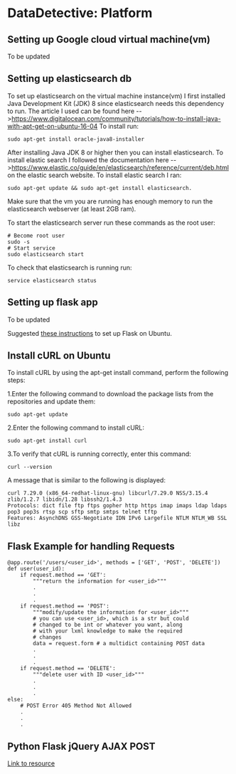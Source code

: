# DataDetective: Platform

## Setting up Google cloud virtual machine(vm)
To be updated


## Setting up elasticsearch db
To set up elasticsearch on the virtual machine instance(vm) I first installed Java Development Kit (JDK) 8 since elasticsearch needs this dependency to run.
The article I used can be found here -->https://www.digitalocean.com/community/tutorials/how-to-install-java-with-apt-get-on-ubuntu-16-04
To install run:
```
sudo apt-get install oracle-java8-installer
```

After installing Java JDK 8 or higher then you can install elasticsearch.
To install elastic search I followed the documentation here -->https://www.elastic.co/guide/en/elasticsearch/reference/current/deb.html
on the elastic search website.
To install elastic search I ran:
```
sudo apt-get update && sudo apt-get install elasticsearch.
```

Make sure that the vm you are running has enough memory to run the elasticsearch webserver (at least 2GB ram).

To start the elasticsearch server run these commands as the root user:
```
# Become root user
sudo -s
# Start service
sudo elasticsearch start
```


To check that elasticsearch is running run:
```
service elasticsearch status
```

## Setting up flask app
To be updated

Suggested [these instructions](https://www.digitalocean.com/community/tutorials/how-to-deploy-a-flask-application-on-an-ubuntu-vps) to set up Flask on Ubuntu.

## Install cURL on Ubuntu


To install cURL by using the apt-get install command, perform the following steps:

1.Enter the following command to download the package lists from the repositories and update them:
```
sudo apt-get update
```
2.Enter the following command to install cURL:
```
sudo apt-get install curl
```
3.To verify that cURL is running correctly, enter this command:
```
curl --version
```
A message that is similar to the following is displayed:

```
curl 7.29.0 (x86_64-redhat-linux-gnu) libcurl/7.29.0 NSS/3.15.4 zlib/1.2.7 libidn/1.28 libssh2/1.4.3
Protocols: dict file ftp ftps gopher http https imap imaps ldap ldaps pop3 pop3s rtsp scp sftp smtp smtps telnet tftp
Features: AsynchDNS GSS-Negotiate IDN IPv6 Largefile NTLM NTLM_WB SSL libz
```

## Flask Example for handling Requests

```
@app.route('/users/<user_id>', methods = ['GET', 'POST', 'DELETE'])
def user(user_id):
    if request.method == 'GET':
        """return the information for <user_id>"""
        .
        .
        .
    if request.method == 'POST':
        """modify/update the information for <user_id>"""
        # you can use <user_id>, which is a str but could
        # changed to be int or whatever you want, along
        # with your lxml knowledge to make the required
        # changes
        data = request.form # a multidict containing POST data
        .
        .
        .
    if request.method == 'DELETE':
        """delete user with ID <user_id>"""
        .
        .
        .
else:
    # POST Error 405 Method Not Allowed
    .
    .
    .
```    
## Python Flask jQuery AJAX POST
[Link to resource](http://codehandbook.org/python-flask-jquery-ajax-post/)
